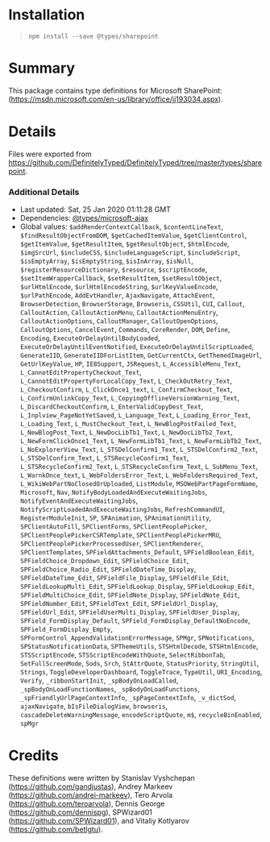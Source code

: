 # Installation
> `npm install --save @types/sharepoint`

# Summary
This package contains type definitions for Microsoft SharePoint: (https://msdn.microsoft.com/en-us/library/office/jj193034.aspx).

# Details
Files were exported from https://github.com/DefinitelyTyped/DefinitelyTyped/tree/master/types/sharepoint.

### Additional Details
 * Last updated: Sat, 25 Jan 2020 01:11:28 GMT
 * Dependencies: [@types/microsoft-ajax](https://npmjs.com/package/@types/microsoft-ajax)
 * Global values: `$addRenderContextCallback`, `$contentLineText`, `$findResultObjectFromDOM`, `$getCachedItemValue`, `$getClientControl`, `$getItemValue`, `$getResultItem`, `$getResultObject`, `$htmlEncode`, `$imgSrcUrl`, `$includeCSS`, `$includeLanguageScript`, `$includeScript`, `$isEmptyArray`, `$isEmptyString`, `$isInArray`, `$isNull`, `$registerResourceDictionary`, `$resource`, `$scriptEncode`, `$setItemWrapperCallback`, `$setResultItem`, `$setResultObject`, `$urlHtmlEncode`, `$urlHtmlEncodeString`, `$urlKeyValueEncode`, `$urlPathEncode`, `AddEvtHandler`, `AjaxNavigate`, `AttachEvent`, `BrowserDetection`, `BrowserStorage`, `Browseris`, `CSSUtil`, `CUI`, `Callout`, `CalloutAction`, `CalloutActionMenu`, `CalloutActionMenuEntry`, `CalloutActionOptions`, `CalloutManager`, `CalloutOpenOptions`, `CalloutOptions`, `CancelEvent`, `Commands`, `CoreRender`, `DOM`, `Define`, `Encoding`, `ExecuteOrDelayUntilBodyLoaded`, `ExecuteOrDelayUntilEventNotified`, `ExecuteOrDelayUntilScriptLoaded`, `GenerateIID`, `GenerateIIDForListItem`, `GetCurrentCtx`, `GetThemedImageUrl`, `GetUrlKeyValue`, `HP`, `IE8Support`, `JSRequest`, `L_AccessibleMenu_Text`, `L_CannotEditPropertyCheckout_Text`, `L_CannotEditPropertyForLocalCopy_Text`, `L_CheckOutRetry_Text`, `L_CheckoutConfirm`, `L_ClickOnce1_text`, `L_ConfirmCheckout_Text`, `L_ConfirmUnlinkCopy_Text`, `L_CopyingOfflineVersionWarning_Text`, `L_DiscardCheckoutConfirm`, `L_EnterValidCopyDest_Text`, `L_Inplview_PageNotYetSaved`, `L_Language_Text`, `L_Loading_Error_Text`, `L_Loading_Text`, `L_MustCheckout_Text`, `L_NewBlogPostFailed_Text`, `L_NewBlogPost_Text`, `L_NewDocLibTb1_Text`, `L_NewDocLibTb2_Text`, `L_NewFormClickOnce1_Text`, `L_NewFormLibTb1_Text`, `L_NewFormLibTb2_Text`, `L_NoExplorerView_Text`, `L_STSDelConfirm1_Text`, `L_STSDelConfirm2_Text`, `L_STSDelConfirm_Text`, `L_STSRecycleConfirm1_Text`, `L_STSRecycleConfirm2_Text`, `L_STSRecycleConfirm_Text`, `L_SubMenu_Text`, `L_WarnkOnce_text`, `L_WebFoldersError_Text`, `L_WebFoldersRequired_Text`, `L_WikiWebPartNoClosedOrUploaded`, `ListModule`, `MSOWebPartPageFormName`, `Microsoft`, `Nav`, `NotifyBodyLoadedAndExecuteWaitingJobs`, `NotifyEventAndExecuteWaitingJobs`, `NotifyScriptLoadedAndExecuteWaitingJobs`, `RefreshCommandUI`, `RegisterModuleInit`, `SP`, `SPAnimation`, `SPAnimationUtility`, `SPClientAutoFill`, `SPClientForms`, `SPClientPeoplePicker`, `SPClientPeoplePickerCSRTemplate`, `SPClientPeoplePickerMRU`, `SPClientPeoplePickerProcessedUser`, `SPClientRenderer`, `SPClientTemplates`, `SPFieldAttachments_Default`, `SPFieldBoolean_Edit`, `SPFieldChoice_Dropdown_Edit`, `SPFieldChoice_Edit`, `SPFieldChoice_Radio_Edit`, `SPFieldDateTime_Display`, `SPFieldDateTime_Edit`, `SPFieldFile_Display`, `SPFieldFile_Edit`, `SPFieldLookupMulti_Edit`, `SPFieldLookup_Display`, `SPFieldLookup_Edit`, `SPFieldMultiChoice_Edit`, `SPFieldNote_Display`, `SPFieldNote_Edit`, `SPFieldNumber_Edit`, `SPFieldText_Edit`, `SPFieldUrl_Display`, `SPFieldUrl_Edit`, `SPFieldUserMulti_Display`, `SPFieldUser_Display`, `SPField_FormDisplay_Default`, `SPField_FormDisplay_DefaultNoEncode`, `SPField_FormDisplay_Empty`, `SPFormControl_AppendValidationErrorMessage`, `SPMgr`, `SPNotifications`, `SPStatusNotificationData`, `SPThemeUtils`, `STSHtmlDecode`, `STSHtmlEncode`, `STSScriptEncode`, `STSScriptEncodeWithQuote`, `SelectRibbonTab`, `SetFullScreenMode`, `Sods`, `Srch`, `StAttrQuote`, `StatusPriority`, `StringUtil`, `Strings`, `ToggleDeveloperDashboard`, `ToggleTrace`, `TypeUtil`, `URI_Encoding`, `Verify`, `_ribbonStartInit`, `_spBodyOnLoadCalled`, `_spBodyOnLoadFunctionNames`, `_spBodyOnLoadFunctions`, `_spFriendlyUrlPageContextInfo`, `_spPageContextInfo`, `_v_dictSod`, `ajaxNavigate`, `bIsFileDialogView`, `browseris`, `cascadeDeleteWarningMessage`, `encodeScriptQuote`, `m$`, `recycleBinEnabled`, `spMgr`

# Credits
These definitions were written by Stanislav Vyshchepan (https://github.com/gandjustas), Andrey Markeev (https://github.com/andrei-markeev), Tero Arvola (https://github.com/teroarvola), Dennis George (https://github.com/dennispg), SPWizard01 (https://github.com/SPWizard01), and Vitaliy Kotlyarov (https://github.com/betlgtu).
